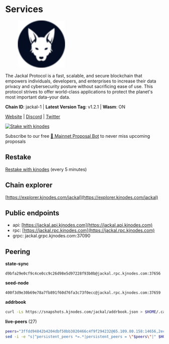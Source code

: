 # Services

<figure><img src="https://raw.githubusercontent.com/kj89/cosmos-images/main/logos/jackal.png" width="150" alt=""><figcaption></figcaption></figure>

The Jackal Protocol is a fast, scalable, and secure blockchain that empowers  individuals, developers, and enterprises to increase their data privacy and  cybersecurity posture without sacrificing ease of use. This protocol strives  to offer world-class applications to protect the planet's most important data–your data.

**Chain ID**: jackal-1 | **Latest Version Tag**: v1.2.1 | **Wasm**: ON

[Website](https://jackalprotocol.com) | [Discord](https://discord.com/invite/5GKym3p6rj) | [Twitter](https://twitter.com/Jackal_Protocol)

[![Stake with kjnodes](https://i.ibb.co/cr44Q8j/button-stake-with-kjnodes.png)](https://restake.app/jackal/jklvaloper1tr3wm3mdkz0tda6t7vavqnn7fe2g4un0f67xmt)

Subscribe to our free [🤖 Mainnet Proposal Bot](https://t.me/kjnodes_proposal_bot) to never miss upcoming proposals

## Restake

[Restake with kjnodes](https://restake.app/jackal/jklvaloper1tr3wm3mdkz0tda6t7vavqnn7fe2g4un0f67xmt) (every 5 minutes)
## Chain explorer
[https://explorer.kjnodes.com/jackal](https://explorer.kjnodes.com/jackal)

## Public endpoints

* api: [https://jackal.api.kjnodes.com](https://jackal.api.kjnodes.com)
* rpc: [https://jackal.rpc.kjnodes.com](https://jackal.rpc.kjnodes.com)
* grpc: jackal.grpc.kjnodes.com:37090

## Peering

**state-sync**

```text
d9bfa29e0cf9c4ce0cc9c26d98e5d97228f93b0b@jackal.rpc.kjnodes.com:37656
```

**seed-node**

```text
400f3d9e30b69e78a7fb891f60d76fa3c73f0ecc@jackal.rpc.kjnodes.com:37659
```

**addrbook**
```bash
curl -Ls https://snapshots.kjnodes.com/jackal/addrbook.json > $HOME/.canine/config/addrbook.json
```

**live-peers** (27)
```bash
peers="3ffdd94842b4204dbf50bb3820466c4f9f294232@65.109.80.158:14656,2ec46ff04ebfafc19f505feaaf00943c15bb2757@185.16.38.149:26656,d9bfa29e0cf9c4ce0cc9c26d98e5d97228f93b0b@65.109.88.38:37656,dbbd1e102b9d0cde827cd272205fa3a2886a6b2c@5.9.147.22:21656,d9abd1dd5bf7c57461f0476c61e28bac879430a2@141.94.109.71:10556,3e352224da2a8487d2c6277dc40d120cd574acb9@65.21.90.141:12133,88130f394f62dc17b1960b5e2f50a0f18a7a7499@88.99.213.25:37656,dd3cab79ffae0aed4f519503b66e9403c69eeb14@85.237.193.101:25565,ebc272824924ea1a27ea3183dd0b9ba713494f83@95.214.55.198:26906,a463b16c5a7cee3d77f465a0b1c0d526aef426d8@194.163.150.92:26656,26b6255375a592c3b0664bd474a6975f468c3785@88.99.164.158:11126,2070ae6872d6dd3bc9db20a279b04ad986a911f0@24.158.14.210:26656,66cf681923f0a59bb98aee88bbabc0b67a208972@99.241.52.117:26256,ff94a29e02de8369faf37c76d3c97684bbd51bd6@185.16.38.165:17556,55bbee79c024a5032222ee4cac0d932c4033c63a@142.132.209.97:26656,af774f532cf4b53528b0c418d01dbec549207841@162.19.84.205:26656,7c85c0aa43e8027b424cb356554a4ccc801a968d@198.244.212.27:26656,f3b96273f3b1a7d2594851badd4302f16db81cfa@23.29.55.92:26656,0faa7f1099de2e02deebe09fcb52863056333265@144.202.72.17:26616,713d202326eedaed41d467b26051aba62727febd@5.9.69.241:26656,80cc4b90a546a138a480642dd5ce0fcf65ba2d8c@65.108.41.172:29956,2b7f02456898efbbb9da462b9b3e80ba12ff2f7c@65.109.116.50:27656,8be44995ab4eeafcde6e0a9e196c40d483ef6d2a@51.81.155.97:10556,f42498ca4d9e62f95115f04ae18fa5ec1c1487f1@65.108.141.109:18656,6852add4eaa027707a6000c78ea9e7cde81b058f@18.118.26.4:26656,78c74558ee2b047a8f5bb4827f02a3aa1c566590@144.91.102.95:30656,dd7e72f0a71476e51c0a601a40d6fc02a1ae1a95@65.108.6.45:60856"
sed -i -e "s|^persistent_peers *=.*|persistent_peers = \"$peers\"|" $HOME/.canine/config/config.toml
```
